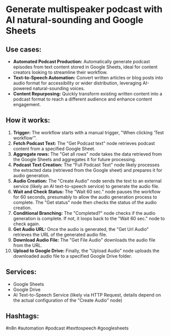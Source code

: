 # Generate multispeaker podcast with AI natural-sounding and Google Sheets

## Use cases:

- **Automated Podcast Production:** Automatically generate podcast episodes from text content stored in Google Sheets, ideal for content creators looking to streamline their workflow.
- **Text-to-Speech Automation:** Convert written articles or blog posts into audio format for accessibility or wider distribution, leveraging AI-powered natural-sounding voices.
- **Content Repurposing:** Quickly transform existing written content into a podcast format to reach a different audience and enhance content engagement.

## How it works:

1.  **Trigger:** The workflow starts with a manual trigger, "When clicking ‘Test workflow’".
2.  **Fetch Podcast Text:** The "Get Podcast text" node retrieves podcast content from a specified Google Sheet.
3.  **Aggregate rows:** The "Get all rows" node takes the data retrieved from the Google Sheets and aggregates it for future processing.
4.  **Podcast Text Creation:** The "Full Podcast Text" node likely processes the extracted data (retrieved from the Google sheet) and prepares it for audio generation.
5.  **Audio Creation:** The "Create Audio" node sends the text to an external service (likely an AI text-to-speech service) to generate the audio file.
6.  **Wait and Check Status:** The "Wait 60 sec." node pauses the workflow for 60 seconds, presumably to allow the audio generation process to complete. The "Get status" node then checks the status of the audio creation.
7.  **Conditional Branching:** The "Completed?" node checks if the audio generation is complete. If not, it loops back to the "Wait 60 sec." node to check again.
8.  **Get Audio URL:** Once the audio is generated, the "Get Url Audio" retrieves the URL of the generated audio file.
9.  **Download Audio File:** The "Get File Audio" downloads the audio file from the URL.
10. **Upload to Google Drive:** Finally, the "Upload Audio" node uploads the downloaded audio file to a specified Google Drive folder.

## Services:

-   Google Sheets
-   Google Drive
-   AI Text-to-Speech Service (likely via HTTP Request, details depend on the actual configuration of the "Create Audio" node)

## Hashtags:

#n8n #automation #podcast #texttospeech #googlesheets
